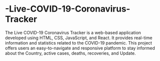 # -Live-COVID-19-Coronavirus-Tracker
The Live COVID-19 Coronavirus Tracker is a web-based application developed using HTML, CSS, JavaScript, and React. It provides real-time information and statistics related to the COVID-19 pandemic. This project offers users an easy-to-navigate and responsive platform to stay informed about the Country, active cases, deaths, recoveries, and Update.
